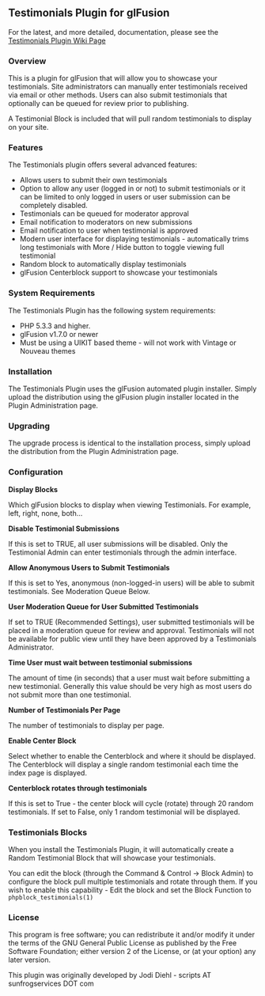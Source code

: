 ## Testimonials Plugin for glFusion

For the latest, and more detailed, documentation, please see the [Testimonials Plugin Wiki Page](https://www.glfusion.org/wiki/glfusion:plugins:testimonials:start)

### Overview

This is a plugin for glFusion that will allow you to showcase your testimonials.
Site administrators can manually enter testimonials received via email or other
methods. Users can also submit testimonials that optionally can be queued for
review prior to publishing.

A Testimonial Block is included that will pull random testimonials to display
on your site.

### Features

The Testimonials plugin offers several advanced features:

 * Allows users to submit their own testimonials
 * Option to allow any user (logged in or not) to submit testimonials or it can be limited to only logged in users or user submission can be completely disabled.
 * Testimonials can be queued for moderator approval
 * Email notification to moderators on new submissions
 * Email notification to user when testimonial is approved
 * Modern user interface for displaying testimonials - automatically trims long testimonials with More / Hide button to toggle viewing full testimonial
 * Random block to automatically display testimonials
 * glFusion Centerblock support to showcase your testimonials

### System Requirements

The Testimonials Plugin has the following system requirements:

* PHP 5.3.3 and higher.
* glFusion v1.7.0 or newer
* Must be using a UIKIT based theme - will not work with Vintage or Nouveau themes

### Installation

The Testimonials Plugin uses the glFusion automated plugin installer. Simply upload the distribution using the glFusion plugin installer located in the Plugin Administration page.

### Upgrading

The upgrade process is identical to the installation process, simply upload the distribution from the Plugin Administration page.

### Configuration

**Display Blocks**

Which glFusion blocks to display when viewing Testimonials. For example, left, right, none, both...

**Disable Testimonial Submissions**

If this is set to TRUE, all user submissions will be disabled. Only the Testimonial Admin can enter testimonials through the admin interface.

**Allow Anonymous Users to Submit Testimonials**

If this is set to Yes, anonymous (non-logged-in users) will be able to submit testimonials. See Moderation Queue Below.

**User Moderation Queue for User Submitted Testimonials**

If set to TRUE (Recommended Settings), user submitted testimonials will be placed in a moderation queue for review and approval. Testimonials will not be available for public view until they have been approved by a Testimonials Administrator.

**Time User must wait between testimonial submissions**

The amount of time (in seconds) that a user must wait before submitting a new testimonial. Generally this value should be very high as most users do not submit more than one testimonial.

**Number of Testimonials Per Page**

The number of testimonials to display per page.

**Enable Center Block**

Select whether to enable the Centerblock and where it should be displayed. The Centerblock will display a single random testimonial each time the index page is displayed.

**Centerblock rotates through testimonials**

If this is set to True - the center block will cycle (rotate) through 20 random testimonials. If set to False, only 1 random testimonial will be displayed.



### Testimonials Blocks

When you install the Testimonials Plugin, it will automatically create a Random Testimonial Block that will showcase your testimonials.

You can edit the block (through the Command & Control -> Block Admin) to configure the block pull multiple testimonials and rotate through them. If you wish to enable this capability - Edit the block and set the Block Function to ```phpblock_testimonials(1)```

### License

This program is free software; you can redistribute it and/or modify it under
the terms of the GNU General Public License as published by the Free Software
Foundation; either version 2 of the License, or (at your option) any later
version.

This plugin was originally developed by Jodi Diehl - scripts AT sunfrogservices DOT com
